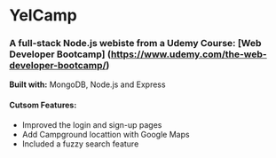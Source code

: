 # YelCamp
### A full-stack Node.js webiste from a Udemy Course: [Web Developer Bootcamp] (https://www.udemy.com/the-web-developer-bootcamp/)


**Built with:** MongoDB, Node.js and Express

#### Cutsom Features:
- Improved the login and sign-up pages
- Add Campground locattion with Google Maps
- Included a fuzzy search feature

